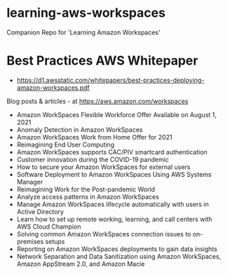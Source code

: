 # learning-aws-workspaces
Companion Repo for 'Learning Amazon Workspaces'

# Best Practices AWS Whitepaper
- https://d1.awsstatic.com/whitepapers/best-practices-deploying-amazon-workspaces.pdf

Blog posts & articles - at https://aws.amazon.com/workspaces
- Amazon WorkSpaces Flexible Workforce Offer Available on August 1, 2021
- Anomaly Detection in Amazon WorkSpaces
- Amazon WorkSpaces Work from Home Offer for 2021
- Reimagining End User Computing
- Amazon WorkSpaces supports CAC/PIV smartcard authentication
- Customer innovation during the COVID-19 pandemic
- How to secure your Amazon WorkSpaces for external users
- Software Deployment to Amazon WorkSpaces Using AWS Systems Manager
- Reimagining Work for the Post-pandemic World  
- Analyze access patterns in Amazon WorkSpaces
- Manage Amazon WorkSpaces lifecycle automatically with users in Active Directory
- Learn how to set up remote working, learning, and call centers with AWS Cloud Champion
- Solving common Amazon WorkSpaces connection issues to on-premises setups
- Reporting on Amazon WorkSpaces deployments to gain data insights
- Network Separation and Data Sanitization using Amazon WorkSpaces, Amazon AppStream 2.0, and Amazon Macie
